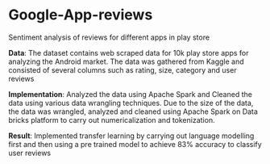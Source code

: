 # Google-App-reviews
Sentiment analysis of reviews for different apps in play store

**Data**: The dataset contains web scraped data for 10k play store apps for analyzing the Android market. The data was gathered from Kaggle and consisted of several columns such as rating, size, category and user reviews

**Implementation**: Analyzed the data using Apache Spark and Cleaned the data using various data wrangling techniques. Due to the size of the data, the data was wrangled, analyzed and cleaned using Apache Spark on Data bricks platform to carry out numericalization and tokenization.

**Result**: Implemented transfer learning by carrying out language modelling first and then using a pre trained model to achieve 83% accuracy to classify user reviews
